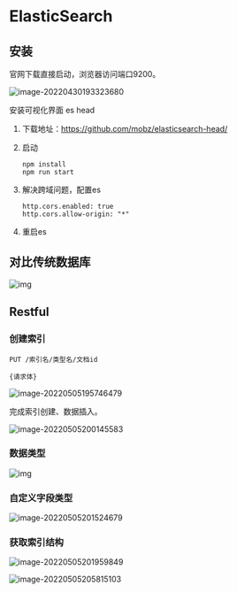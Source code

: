 # ElasticSearch

## 安装

官网下载直接启动，浏览器访问端口9200。

![image-20220430193323680](E:\softdev\github\note\elasticsearch\es-01.png)

安装可视化界面 es head

1. 下载地址：https://github.com/mobz/elasticsearch-head/

2. 启动

   ```shell
   npm install
   npm run start
   ```

3. 解决跨域问题，配置es

   ```shell
   http.cors.enabled: true
   http.cors.allow-origin: "*"
   ```

4. 重启es


## 

## 对比传统数据库

![img](E:\softdev\github\note\elasticsearch\es004)

## Restful

### 创建索引

```shell
PUT /索引名/类型名/文档id

{请求体}
```

![image-20220505195746479](E:\softdev\github\note\elasticsearch\es-02)

完成索引创建、数据插入。

![image-20220505200145583](E:\softdev\github\note\elasticsearch\es-003)

### 数据类型

<img src="E:\softdev\github\note\elasticsearch\es005" alt="img"  />

### 自定义字段类型

![image-20220505201524679](E:\softdev\github\note\elasticsearch\es006)

### 获取索引结构

![image-20220505201959849](E:\softdev\github\note\elasticsearch\es007)



![image-20220505205815103](E:\softdev\github\note\elasticsearch\es008)
